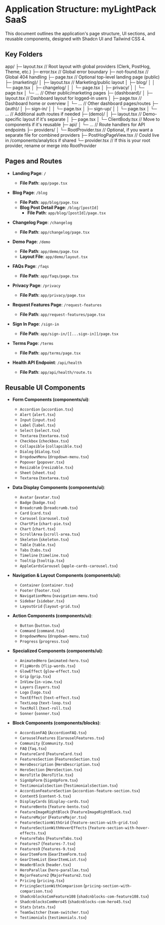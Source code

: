 # Application Structure: myLightPack SaaS

This document outlines the application's page structure, UI sections, and reusable components, designed with Shadcn UI and Tailwind CSS 4.

## Key Folders

app/
├─ layout.tsx // Root layout with global providers (Clerk, PostHog, Theme, etc.)
├─ error.tsx // Global error boundary
├─ not-found.tsx // Global 404 handling
├─ page.tsx // Optional top-level landing page (public)
├─ (marketing)/
│ ├─ layout.tsx // Marketing/public layout
│ ├─ blog/
│ │ └─ page.tsx
│ ├─ changelog/
│ │ └─ page.tsx
│ ├─ privacy/
│ │ └─ page.tsx
│ └─ ... // Other public/marketing pages
├─ (dashboard)/
│ ├─ layout.tsx // Dashboard layout for logged-in users
│ ├─ page.tsx // Dashboard home or overview
│ └─ ... // Other dashboard pages/routes
├─ (auth)/
│ ├─ sign-in/
│ │ └─ page.tsx
│ ├─ sign-up/
│ │ └─ page.tsx
│ └─ ... // Additional auth routes if needed
├─ (demo)/
│ ├─ layout.tsx // Demo-specific layout if it's separate
│ ├─ page.tsx
│ └─ ClientBody.tsx // Move to components if it's reusable
├─ api/
│ └─ ... // Route handlers for API endpoints
├─ providers/
│ └─ RootProvider.tsx // Optional, if you want a separate file for combined providers
├─ PostHogPageView.tsx // Could live in /components/analytics if shared
└─ provider.tsx // If this is your root provider, rename or merge into RootProvider

## Pages and Routes

- **Landing Page**: `/`

  - **File Path**: `app/page.tsx`

- **Blog Page**: `/blog`

  - **File Path**: `app/blog/page.tsx`
  - **Blog Post Detail Page**: `/blog/[postId]`
    - **File Path**: `app/blog/[postId]/page.tsx`

- **Changelog Page**: `/changelog`

  - **File Path**: `app/changelog/page.tsx`

- **Demo Page**: `/demo`

  - **File Path**: `app/demo/page.tsx`
  - **Layout File**: `app/demo/layout.tsx`

- **FAQs Page**: `/faqs`

  - **File Path**: `app/faqs/page.tsx`

- **Privacy Page**: `/privacy`

  - **File Path**: `app/privacy/page.tsx`

- **Request Features Page**: `/request-features`

  - **File Path**: `app/request-features/page.tsx`

- **Sign In Page**: `/sign-in`

  - **File Path**: `app/sign-in/[[...sign-in]]/page.tsx`

- **Terms Page**: `/terms`

  - **File Path**: `app/terms/page.tsx`

- **Health API Endpoint**: `/api/health`
  - **File Path**: `app/api/health/route.ts`

## Reusable UI Components

- **Form Components (components/ui)**:

  - `Accordion` (`accordion.tsx`)
  - `Alert` (`alert.tsx`)
  - `Input` (`input.tsx`)
  - `Label` (`label.tsx`)
  - `Select` (`select.tsx`)
  - `Textarea` (`textarea.tsx`)
  - `Checkbox` (`checkbox.tsx`)
  - `Collapsible` (`collapsible.tsx`)
  - `Dialog` (`dialog.tsx`)
  - `DropdownMenu` (`dropdown-menu.tsx`)
  - `Popover` (`popover.tsx`)
  - `Resizable` (`resizable.tsx`)
  - `Sheet` (`sheet.tsx`)
  - `Textarea` (`textarea.tsx`)

- **Data Display Components (components/ui)**:

  - `Avatar` (`avatar.tsx`)
  - `Badge` (`badge.tsx`)
  - `Breadcrumb` (`breadcrumb.tsx`)
  - `Card` (`card.tsx`)
  - `Carousel` (`carousel.tsx`)
  - `ChartPie` (`chart-pie.tsx`)
  - `Chart` (`chart.tsx`)
  - `ScrollArea` (`scroll-area.tsx`)
  - `Skeleton` (`skeleton.tsx`)
  - `Table` (`table.tsx`)
  - `Tabs` (`tabs.tsx`)
  - `Timeline` (`timeline.tsx`)
  - `Tooltip` (`tooltip.tsx`)
  - `AppleCardsCarousel` (`apple-cards-carousel.tsx`)

- **Navigation & Layout Components (components/ui)**:

  - `Container` (`container.tsx`)
  - `Footer` (`footer.tsx`)
  - `NavigationMenu` (`navigation-menu.tsx`)
  - `Sidebar` (`sidebar.tsx`)
  - `LayoutGrid` (`layout-grid.tsx`)

- **Action Components (components/ui)**:

  - `Button` (`button.tsx`)
  - `Command` (`command.tsx`)
  - `DropdownMenu` (`dropdown-menu.tsx`)
  - `Progress` (`progress.tsx`)

- **Specialized Components (components/ui)**:

  - `AnimatedHero` (`animated-hero.tsx`)
  - `FlipWords` (`flip-words.tsx`)
  - `GlowEffect` (`glow-effect.tsx`)
  - `Grip` (`grip.tsx`)
  - `InView` (`in-view.tsx`)
  - `Layers` (`layers.tsx`)
  - `Logo` (`logo.tsx`)
  - `TextEffect` (`text-effect.tsx`)
  - `TextLoop` (`text-loop.tsx`)
  - `TextRoll` (`text-roll.tsx`)
  - `Sonner` (`sonner.tsx`)

- **Block Components (components/blocks)**:
  - `AccordionFAQ` (`AccordionFAQ.tsx`)
  - `CarouselFeatures` (`CarouselFeatures.tsx`)
  - `Community` (`Community.tsx`)
  - `FAQ` (`faq.tsx`)
  - `FeatureCard` (`FeatureCard.tsx`)
  - `FeaturesSection` (`FeaturesSection.tsx`)
  - `HeroDescription` (`HeroDescription.tsx`)
  - `HeroSection` (`HeroSection.tsx`)
  - `HeroTitle` (`HeroTitle.tsx`)
  - `SignUpForm` (`SignUpForm.tsx`)
  - `TestimonialsSection` (`TestimonialsSection.tsx`)
  - `AccordionFeatureSection` (`accordion-feature-section.tsx`)
  - `Content5` (`content-5.tsx`)
  - `DisplayCards` (`display-cards.tsx`)
  - `FeatureBento` (`feature-bento.tsx`)
  - `FeatureImageRightBlock` (`FeatureImageRightBlock.tsx`)
  - `FeatureMajor` (`FeatureMajor.tsx`)
  - `FeatureSectionWithGrid` (`feature-section-with-grid.tsx`)
  - `FeatureSectionWithHoverEffects` (`feature-section-with-hover-effects.tsx`)
  - `FeatureTabs` (`FeatureTabs.tsx`)
  - `Features7` (`features-7.tsx`)
  - `Features9` (`features-9.tsx`)
  - `GearItemForm` (`GearItemForm.tsx`)
  - `GearItemList` (`GearItemList.tsx`)
  - `HeaderBlock` (`header.tsx`)
  - `HeroParallax` (`hero-parallax.tsx`)
  - `MajorFeature2` (`MajorFeature2.tsx`)
  - `Pricing` (`pricing.tsx`)
  - `PricingSectionWithComparison` (`pricing-section-with-comparison.tsx`)
  - `ShadcnblocksComFeature108` (`shadcnblocks-com-feature108.tsx`)
  - `ShadcnblocksComHero45` (`shadcnblocks-com-hero45.tsx`)
  - `Stats` (`stats.tsx`)
  - `TeamSwitcher` (`team-switcher.tsx`)
  - `Testimonials` (`testimonials.tsx`)
